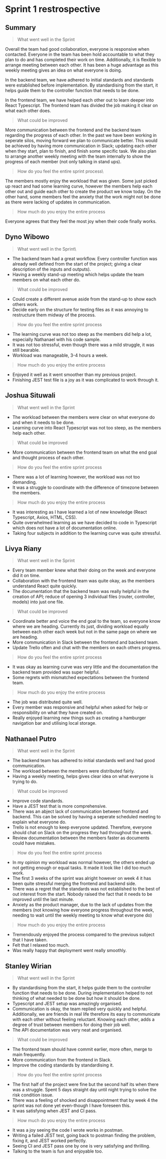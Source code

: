 # Sprint 1 restrospective

## Summary

> What went well in the Sprint

Overall the team had good collaboration, everyone is responsive when contacted. Everyone in the team has been hold accountable to what they plan to do and has completed their work on time. Additionally, it is flexible to arrange meeting between each other. It has been a huge advantage as this weekly meeting gives an idea on what everyone is doing.

In the backend team, we have adhered to initial standards and standards were established before implementation. By standardising from the start, it helps guide them to the controller function that needs to be done.

In the frontend team, we have helped each other out to learn deeper into React Typescript. The frontend team has divided the job making it clear on what each other does.

> What could be improved

More communication between the frontend and the backend team regarding the progress of each other. In the past we have been working in seperate silos, moving forward we plan to communicate better. This would be achieved by having more communication in Slack; updating each other when they start, plan to finish, and finish some specific task. We also plan to arrange another weekly meeting with the team internally to show the progress of each member (not only talking in stand ups).

> How do you feel the entire sprint process\

The members mostly enjoy the workload that was given. Some just picked up react and had some learning curve, however the members help each other out and guide each other to create the product we know today. On the other hand, some members feel the anxiety that the work might not be done as there were lacking of updates in communication.

> How much do you enjoy the entire process

Everyone agrees that they feel the most joy when their code finally works.

## Dyno Wibowo

> What went well in the Sprint\

-   The backend team had a great workflow. Every controller function was already well defined from the start of the project; giving a clear description of the inputs and outputs).
-   Having a weekly stand-up meeting which helps update the team members on what each other do.

> What could be improved

-   Could create a different avenue aside from the stand-up to show each others work.
-   Decide early on the structure for testing files as it was annoying to restructure them midway of the process.

> How do you feel the entire sprint process

-   The learning curve was not too steep as the members did help a lot, especially Nathanael with his code sample.
-   It was not too stressful, even though there was a mild struggle, it was still bearable.
-   Workload was manageable, 3-4 hours a week.

> How much do you enjoy the entire process

-   Enjoyed it well as it went smoother than my previous project.
-   Finishing JEST test file is a joy as it was complicated to work through it.

## Joshua Situwali

> What went well in the Sprint

-   The workload between the members were clear on what everyone do and when it needs to be done.
-   Learning curve into React Typescript was not too steep, as the members help each other.

> What could be improved

-   More communication between the frontend team on what the end goal and thought process of each other.

> How do you feel the entire sprint process

-   There was a lot of learning however, the workload was not too demanding.
-   It was a struggle to coordinate with the difference of timezone between the members.

> How much do you enjoy the entire process

-   It was interesting as I have learned a lot of new knowledge (React Typescript, Axios, HTML, CSS).
-   Quite overwhelmed learning as we have decided to code in Typescript which does not have a lot of documentation online.
-   Taking four subjects in addition to the learning curve was quite stressful.

## Livya Riany

> What went well in the Sprint

-   Every team member knew what their doing on the week and everyone did it on time.
-   Collaboration with the frontend team was quite okay, as the members understand React quite quickly.
-   The documentation that the backend team was really helpful in the creation of API; reduce of opening 3 individual files (router, controller, models) into just one file.

> What could be improved

-   Coordinate better and voice the end goal to the team, so everyone know where we are heading. Currently its just, dividing workload equally between each other each week but not in the same page on where we are heading.
-   More communication in Slack between the frontend and backend team.
-   Update Trello often and chat with the members on each others progress.

> How do you feel the entire sprint process

-   It was okay as learning curve was very little and the documentation the backend team provided was super helpful.
-   Some regrets with mismatched expectations between the frontend team.

> How much do you enjoy the entire process

-   The job was distributed quite well.
-   Every member was responsive and helpful when asked for help or responsibility on what they have created on.
-   Really enjoyed learning new things such as creating a hamburger navigation bar and utilising local storage.

## Nathanael Putro

> What went well in the Sprint

-   The backend team has adhered to initial standards well and had good communication.
-   The workload between the members were distributed fairly.
-   Having a weekly meeting, helps gives clear idea on what everyone is trying to do.

> What could be improved

-   Improve code standards.
-   Have a JEST test that is more comprehensive.
-   There was an abject lack of communication between frontend and backend. This can be solved by having a seperate scheduled meeting to explain what everyone do.
-   Trello is not enough to keep everyone updated. Therefore, everyone should chat on Slack on the progress they had throughout the week.
-   Review documentation between the members faster as documents could have mistakes.

> How do you feel the entire sprint process

-   In my opinion my workload was normal however, the others ended up not getting enough or equal tasks. It made it look like I did too much work.
-   The first 3 weeks of the sprint was alright however on week 4 it has been quite stressful merging the frontend and backend side.
-   There was a regret that the standards was not established to the best of out interest from the start. Nobody raised the fact that it needs to be improved until the last minute.
-   Anxiety as the product manager, due to the lack of updates from the members (not knowing how everyone progress throughout the week, needing to wait until the weekly meeting to know what everyone do)

> How much do you enjoy the entire process

-   Tremendously enjoyed the process compared to the previous subject that I have taken.
-   Felt that I relaxed too much.
-   Was really happy that deployment went really smoothly.

## Stanley Wirian

> What went well in the Sprint

-   By standardising from the start, it helps guide them to the controller function that needs to be done. During implementation helped to not thinking of what needed to be done but how it should be done.
-   Typescript and JEST setup was amazingly organised.
-   Communication is okay, the team replied very quickly and helpful. Additionally, we are friends in real life therefore its easy to communicate with each other without feeling reluctant. Knowing each other, adds a degree of trust between members for doing their job well.
-   The API documentation was very neat and organised.

> What could be improved

-   The frontend team should have commit earlier, more often, merge to main frequently.
-   More communication from the frontend in Slack.
-   Improve the coding standards by standardising it.

> How do you feel the entire sprint process

-   The first half of the project were fine but the second half its when there was a struggle. Spent 5 days straight day until night trying to solve the risk condition issue.
-   There was a feeling of shocked and disappointment that by week 4 the sprint was not done yet even-though I have foreseen this.
-   It was satisfying when JEST and CI pass.

> How much do you enjoy the entire process

-   It was a joy seeing the code I wrote works in postman.
-   Writing a failed JEST test, going back to postman finding the problem, fixing it, and JEST worked perfectly.
-   Seeing CI and JEST pass one by one is very satisfying and thrilling.
-   Talking to the team is fun and enjoyable too.
